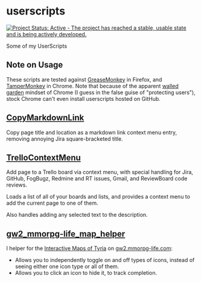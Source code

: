 # userscripts

[![Project Status: Active - The project has reached a stable, usable state and is being actively developed.](http://www.repostatus.org/badges/0.1.0/active.svg)](http://www.repostatus.org/#active)

Some of my UserScripts

## Note on Usage

These scripts are tested against [GreaseMonkey](https://addons.mozilla.org/en-US/firefox/addon/greasemonkey/) in Firefox, and [TamperMonkey](https://chrome.google.com/webstore/detail/tampermonkey/dhdgffkkebhmkfjojejmpbldmpobfkfo?hl=en) in Chrome. Note that because of the apparent [walled garden](https://en.wikipedia.org/wiki/Closed_platform) mindset of Chrome (I guess in the false guise of "protecting users"), stock Chrome can't even install userscripts hosted on GitHub.

## [CopyMarkdownLink](https://raw.githubusercontent.com/jantman/userscripts/master/CopyMarkdownLink.user.js)

Copy page title and location as a markdown link context menu entry, removing annoying Jira square-bracketed title.

## [TrelloContextMenu](https://raw.githubusercontent.com/jantman/userscripts/master/TrelloContextMenu.user.js)

Add page to a Trello board via context menu, with special handling for Jira, GitHub, FogBugz, Redmine and RT issues, Gmail, and ReviewBoard code reviews.

Loads a list of all of your boards and lists, and provides a context menu to add the current page to one of them.

Also handles adding any selected text to the description.

## [gw2_mmorpg-life_map_helper](https://raw.githubusercontent.com/jantman/userscripts/master/gw2_mmorpg-life_map_helper.user.js)

I helper for the [Interactive Maps of Tyria](http://gw2.mmorpg-life.com/interactive-maps/) on [gw2.mmorpg-life.com](http://gw2.mmorpg-life.com/):

* Allows you to independently toggle on and off types of icons, instead of seeing either one icon type or all of them.
* Allows you to click an icon to hide it, to track completion.
